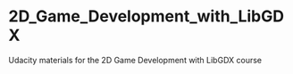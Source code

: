 # 2D_Game_Development_with_LibGDX
Udacity  materials for the 2D Game Development with LibGDX course
